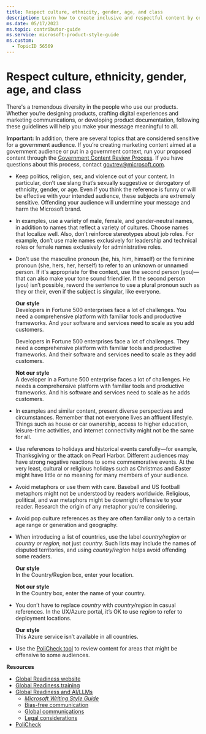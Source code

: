 ```yaml
---
title: Respect culture, ethnicity, gender, age, and class
description: Learn how to create inclusive and respectful content by considering cultural, ethnic, gender, age, and class diversity. Follow guidelines to avoid stereotypes, sensitive topics, and offensive language.
ms.date: 05/17/2023
ms.topic: contributor-guide
ms.service: microsoft-product-style-guide
ms.custom:
  - TopicID 56569
---
```



# Respect culture, ethnicity, gender, age, and class

There's a tremendous diversity in the people who use our products. Whether you’re designing products, crafting digital experiences and marketing communications, or developing product documentation, following these guidelines will help you make your message meaningful to all.

**Important:** In addition, there are several topics that are considered sensitive for a government audience. If you’re creating marketing content aimed at a government audience or put in a government context, run your proposed content through the [Government Content Review Process](https://aka.ms/GovReviewProcess). If you have questions about this process, contact [govtrev@microsoft.com](mailto://govtrev@microsoft.com).

- Keep politics, religion, sex, and violence out of your content. In particular, don’t use slang that’s sexually suggestive or derogatory of ethnicity, gender, or age. Even if you think the reference is funny or will be effective with your intended audience, these subjects are extremely sensitive. Offending your audience will undermine your message and harm the Microsoft brand.

- In examples, use a variety of male, female, and gender-neutral names, in addition to names that reflect a variety of cultures. Choose names that localize well. Also, don’t reinforce stereotypes about job roles. For example, don’t use male names exclusively for leadership and technical roles or female names exclusively for administrative roles.

- Don’t use the masculine pronoun (he, his, him, himself) or the feminine pronoun (she, hers, her, herself) to refer to an unknown or unnamed person. If it's appropriate for the context, use the second person (you)—that can also make your tone sound friendlier. If the second person (you) isn’t possible, reword the sentence to use a plural pronoun such as they or their, even if the subject is singular, like everyone.

    **Our style**  
    Developers in Fortune 500 enterprises face a lot of challenges. You need a comprehensive platform with familiar tools and productive frameworks. And your software and services need to scale as you add customers.

    Developers in Fortune 500 enterprises face a lot of challenges. They need a comprehensive platform with familiar tools and productive frameworks. And their software and services need to scale as they add customers.

    **Not our style**  
    A developer in a Fortune 500 enterprise faces a lot of challenges. He needs a comprehensive platform with familiar tools and productive frameworks. And his software and services need to scale as he adds customers.

- In examples and similar content, present diverse perspectives and circumstances. Remember that not everyone lives an affluent lifestyle. Things such as house or car ownership, access to higher education, leisure-time activities, and internet connectivity might not be the same for all. 

- Use references to holidays and historical events carefully—for example, Thanksgiving or the attack on Pearl Harbor. Different audiences may have strong negative reactions to some commemorative events. At the very least, cultural or religious holidays such as Christmas and Easter might have little or no meaning for many members of your audience.

- Avoid metaphors or use them with care. Baseball and US football metaphors might not be understood by readers worldwide. Religious, political, and war metaphors might be downright offensive to your reader. Research the origin of any metaphor you’re considering.

- Avoid pop culture references as they are often familiar only to a certain age range or generation and geography. 

- When introducing a list of countries, use the label _country/region_ or _country or region,_ not just _country._ Such lists may include the names of disputed territories, and using _country/region_ helps avoid offending some readers.

    **Our style**  
    In the Country/Region box, enter your location.
    
    **Not our style**  
    In the Country box, enter the name of your country.

- You don’t have to replace _country_ with _country/region_ in casual references. In the UX/Azure portal, it’s OK to use _region_ to refer to deployment locations.

    **Our style**  
    This Azure service isn’t available in all countries.

- Use the [PoliCheck tool](https://microsoft.sharepoint.com/sites/globalreadiness/SitePages/PoliCheck.aspx) to review content for areas that might be offensive to some audiences.

**Resources**

- [Global Readiness website](https://microsoft.sharepoint.com/sites/globalreadiness)
- [Global Readiness training](https://microsoft.sharepoint.com/sites/globalreadiness/SitePages/Training.aspx)
- [Global Readiness and AI/LLMs](https://microsoft.sharepoint.com/sites/globalreadiness/SitePages/1817.aspx)
  - [_Microsoft Writing Style Guide_](/writing-style-guide-msft-internal/welcome/)
  - [Bias-free communication](/writing-style-guide-msft-internal/bias-free-communication)
  - [Global communications](/writing-style-guide-msft-internal/global-communications/)
  - [Legal considerations](/writing-style-guide-msft-internal/global-communications/legal-considerations)
- [PoliCheck](https://microsoft.sharepoint.com/sites/globalreadiness/SitePages/PoliCheck.aspx)

